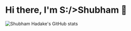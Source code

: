 # Hi there, I'm S:/>Shubham 👋


<img src="https://github-readme-stats.vercel.app/api?username=Shubham714&show_icons=true" alt="Shubham Hadake's GitHub stats" /> 

<!--
**Shubham714/Shubham714** is a ✨ _special_ ✨ repository because its `README.md` (this file) appears on your GitHub profile.

Here are some ideas to get you started:

- 🔭 I’m currently working on ...
- 🌱 I’m currently learning ...
- 👯 I’m looking to collaborate on ...
- 🤔 I’m looking for help with ...
- 💬 Ask me about ...
- 📫 How to reach me: ...
- 😄 Pronouns: ...
- ⚡ Fun fact: ...
-->

